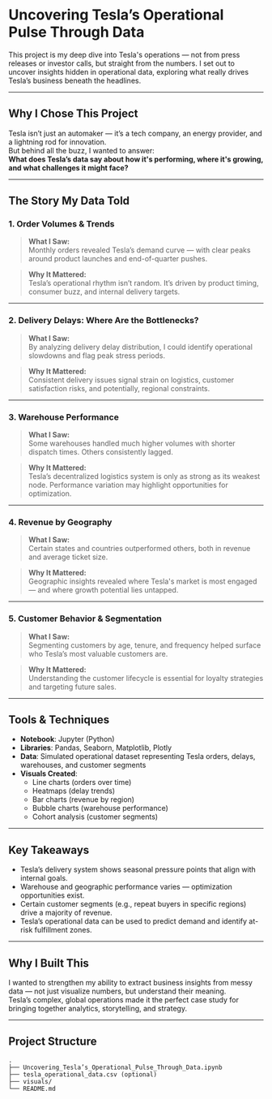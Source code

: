 #  Uncovering Tesla’s Operational Pulse Through Data

This project is my deep dive into Tesla's operations — not from press releases or investor calls, but straight from the numbers. I set out to uncover insights hidden in operational data, exploring what really drives Tesla’s business beneath the headlines.

---

##  Why I Chose This Project

Tesla isn’t just an automaker — it’s a tech company, an energy provider, and a lightning rod for innovation.  
But behind all the buzz, I wanted to answer:  
**What does Tesla’s data say about how it's performing, where it's growing, and what challenges it might face?**

---

##  The Story My Data Told

###  1. Order Volumes & Trends

> **What I Saw:**  
Monthly orders revealed Tesla’s demand curve — with clear peaks around product launches and end-of-quarter pushes.

> **Why It Mattered:**  
Tesla’s operational rhythm isn’t random. It’s driven by product timing, consumer buzz, and internal delivery targets.

---

###  2. Delivery Delays: Where Are the Bottlenecks?

> **What I Saw:**  
By analyzing delivery delay distribution, I could identify operational slowdowns and flag peak stress periods.

> **Why It Mattered:**  
Consistent delivery issues signal strain on logistics, customer satisfaction risks, and potentially, regional constraints.

---

###  3. Warehouse Performance

> **What I Saw:**  
Some warehouses handled much higher volumes with shorter dispatch times. Others consistently lagged.

> **Why It Mattered:**  
Tesla’s decentralized logistics system is only as strong as its weakest node. Performance variation may highlight opportunities for optimization.

---

###  4. Revenue by Geography

> **What I Saw:**  
Certain states and countries outperformed others, both in revenue and average ticket size.

> **Why It Mattered:**  
Geographic insights revealed where Tesla's market is most engaged — and where growth potential lies untapped.

---

###  5. Customer Behavior & Segmentation

> **What I Saw:**  
Segmenting customers by age, tenure, and frequency helped surface who Tesla’s most valuable customers are.

> **Why It Mattered:**  
Understanding the customer lifecycle is essential for loyalty strategies and targeting future sales.

---

##  Tools & Techniques

- **Notebook**: Jupyter (Python)
- **Libraries**: Pandas, Seaborn, Matplotlib, Plotly
- **Data**: Simulated operational dataset representing Tesla orders, delays, warehouses, and customer segments
- **Visuals Created**:
  - Line charts (orders over time)
  - Heatmaps (delay trends)
  - Bar charts (revenue by region)
  - Bubble charts (warehouse performance)
  - Cohort analysis (customer segments)

---

##  Key Takeaways

- Tesla’s delivery system shows seasonal pressure points that align with internal goals.
- Warehouse and geographic performance varies — optimization opportunities exist.
- Certain customer segments (e.g., repeat buyers in specific regions) drive a majority of revenue.
- Tesla’s operational data can be used to predict demand and identify at-risk fulfillment zones.

---

##  Why I Built This

I wanted to strengthen my ability to extract business insights from messy data — not just visualize numbers, but understand their meaning.  
Tesla’s complex, global operations made it the perfect case study for bringing together analytics, storytelling, and strategy.

---

##  Project Structure

```plaintext
.
├── Uncovering_Tesla’s_Operational_Pulse_Through_Data.ipynb
├── tesla_operational_data.csv (optional)
├── visuals/
└── README.md
